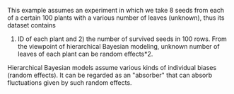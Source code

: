 This example assumes an experiment in which we take 8 seeds from each of a certain 100 plants with a various number of leaves (unknown), thus its dataset contains 
1) ID of each plant and 2) the number of survived seeds in 100 rows. 
From the viewpoint of hierarchical Bayesian modeling, unknown number of leaves of each plant can be random effects*2.

Hierarchical Bayesian models assume various kinds of individual biases (random effects).
It can be regarded as an "absorber" that can absorb fluctuations given by such random effects.
